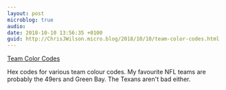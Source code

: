 ```yaml
---
layout: post
microblog: true
audio: 
date: 2018-10-10 13:56:35 +0100
guid: http://ChrisJWilson.micro.blog/2018/10/10/team-color-codes.html
---
```

[Team Color Codes](https://teamcolorcodes.com/nfl-team-color-codes/)

Hex codes for various team colour codes. My favourite NFL teams are probably the 49ers and Green Bay. The Texans aren't bad either. 
